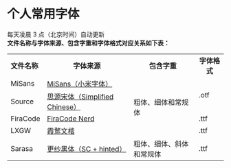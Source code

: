 # 个人常用字体
每天凌晨 3 点（北京时间）自动更新  
**文件名称与字体来源、包含字重和字体格式对应关系如下表：**
<table>
  <tr>
    <td><b>文件名称</b></td>
    <td align="center"><b>字体来源</b></td>
    <td align="center"><b>包含字重</b></td>
    <td align="center"><b>字体格式</b></td>
  </tr>
    <tr>
    <td>MiSans</td>
    <td><a href="https://hyperos.mi.com/font/zh/">MiSans（小米字体）</a></td>
    <td rowspan="4">粗体、细体和常规体</td>
    <td rowspan="2">.otf</td>
  </tr>
  <tr>
    <td>Source</td>
    <td><a href="https://github.com/adobe-fonts/source-han-serif">思源宋体（Simplified Chinese）</a></td>
  </tr>
  <tr>
    <td>FiraCode</td>
    <td><a href="https://github.com/ryanoasis/nerd-fonts">FiraCode Nerd</a></td>
    <td>.ttf</td>
  </tr>
  <tr>
    <td>LXGW</td>
    <td><a href="https://github.com/lxgw/LxgwWenKai">霞鹜文楷</a></td>
    <td>.ttf</td>
  </tr>
  <tr>
    <td>Sarasa</td>
    <td><a href="https://github.com/be5invis/Sarasa-Gothic">更纱黑体（SC + hinted）</a></td>
    <td>粗体、细体、斜体和常规体</td>
    <td>.ttf</td>
  </tr>
</table>
